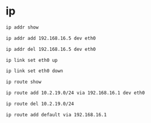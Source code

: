 # ip

```bash
ip addr show
```

```bash
ip addr add 192.168.16.5 dev eth0
```


```bash
ip addr del 192.168.16.5 dev eth0
```

```bash
ip link set eth0 up
```

```bash
ip link set eth0 down
```

```bash
ip route show
```

```bash
ip route add 10.2.19.0/24 via 192.168.16.1 dev eth0
```

```bash
ip route del 10.2.19.0/24
```


```bash
ip route add default via 192.168.16.1
```